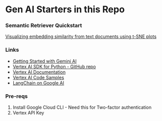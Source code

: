 # Gen AI Starters in this Repo

### Semantic Retriever Quickstart
[Visualizing embedding similarity from text documents using t-SNE plots](https://cloud.google.com/vertex-ai/docs/generative-ai/tutorials)

### Links
- [Getting Started with Gemini AI](https://ai.google.dev/docs#get-started-with-the-gemini-api)
- [Vertex AI SDK for Python - GitHub repo](https://github.com/googleapis/python-aiplatform)
- [Vertex AI Documentation](https://cloud.google.com/vertex-ai/docs)
- [Vertex AI Code Samples](https://cloud.google.com/vertex-ai/docs/samples)
- [LangChain on Google AI](https://cloud.google.com/vertex-ai/docs/generative-ai/learn-resources#langchain_%F0%9F%A6%9C%EF%B8%8F%F0%9F%94%97)


### Pre-reqs
1. Install Google Cloud CLI - Need this for Two-factor authentication
2. Vertex API Key

